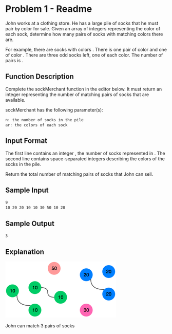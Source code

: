Problem 1 - Readme
==================

John works at a clothing store. He has a large pile of socks that he must pair by color for sale. Given an array of integers representing the color of each sock, determine how many pairs of socks with matching colors there are.

For example, there are  socks with colors . There is one pair of color  and one of color . There are three odd socks left, one of each color. The number of pairs is .

## Function Description

Complete the sockMerchant function in the editor below. It must return an integer representing the number of matching pairs of socks that are available.

sockMerchant has the following parameter(s):

```
n: the number of socks in the pile
ar: the colors of each sock
```

## Input Format

The first line contains an integer , the number of socks represented in . 
The second line contains  space-separated integers describing the colors  of the socks in the pile.

Return the total number of matching pairs of socks that John can sell.

## Sample Input

```
9
10 20 20 10 10 30 50 10 20
```

## Sample Output

```
3
```

## Explanation

![Sock Explanation](socks.png)

John can match 3 pairs of socks